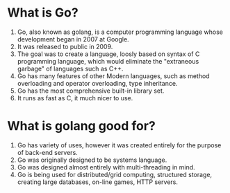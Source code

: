 What is Go?
===========
1. Go, also known as golang, is a computer programming language whose development began in 2007 at Google.
2. It was released to public in 2009.
3. The goal was to create a language, loosly based on syntax of C programming language, which would eliminate the "extraneous garbage" of languages such as C++.
4. Go has many features of other Modern languages, such as method overloading and operator overloading, type inheritance.
5. Go has the most comprehensive built-in library set.
6. It runs as fast as C, it much nicer to use.

What is golang good for?
========================
1. Go has variety of uses, however it was created entirely for the purpose of back-end servers.
2. Go was originally designed to be systems language.
3. Go was designed almost entirely with multi-threading in mind.
4. Go is being used for distributed/grid computing, structured storage, creating large databases, on-line games, HTTP servers.  